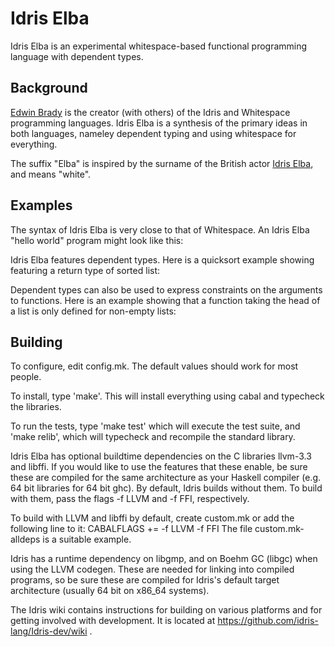 Idris Elba
==========

Idris Elba is an experimental whitespace-based functional programming language with dependent types.

Background
----------

[Edwin Brady](http://edwinb.wordpress.com/) is the creator (with others) of the Idris and Whitespace programming
languages. Idris Elba is a synthesis of the primary ideas in both languages, nameley dependent typing and using
whitespace for everything.

The suffix "Elba" is inspired by the surname of the British actor [Idris Elba](http://www.imdb.com/name/nm0252961/),
and means "white".

Examples
--------

The syntax of Idris Elba is very close to that of Whitespace. An Idris Elba "hello world" program might look like this:

                                                               

Idris Elba features dependent types. Here is a quicksort example showing featuring a return type of sorted list:



                                                                
                                                                                                                                
                                                                                                                                                                                                

Dependent types can also be used to express constraints on the arguments to functions. Here is an example showing that
a function taking the head of a list is only defined for non-empty lists:



                                                                
                                                                                                                                                                                            
                                                                                                                                                                                            

Building
--------

To configure, edit config.mk. The default values should work for most people.

To install, type 'make'. This will install everything using cabal and
typecheck the libraries.

To run the tests, type 'make test' which will execute the test suite, and
'make relib', which will typecheck and recompile the standard library.

Idris Elba has optional buildtime dependencies on the C libraries llvm-3.3 and libffi. If you would like to use the features that these enable, be sure these are compiled for the same architecture as your Haskell compiler (e.g. 64 bit libraries for 64 bit ghc). By default, Idris builds without them. To build with them, pass the flags -f LLVM and -f FFI, respectively.

To build with LLVM and libffi by default, create custom.mk or add the following line to it:
CABALFLAGS += -f LLVM -f FFI
The file custom.mk-alldeps is a suitable example.

Idris has a runtime dependency on libgmp, and on Boehm GC (libgc) when using the LLVM codegen. These are needed for linking into compiled programs, so be sure these are compiled for Idris's default target architecture (usually 64 bit on x86_64 systems).

The Idris wiki contains instructions for building on various platforms and for getting involved with development. It is located at https://github.com/idris-lang/Idris-dev/wiki .
